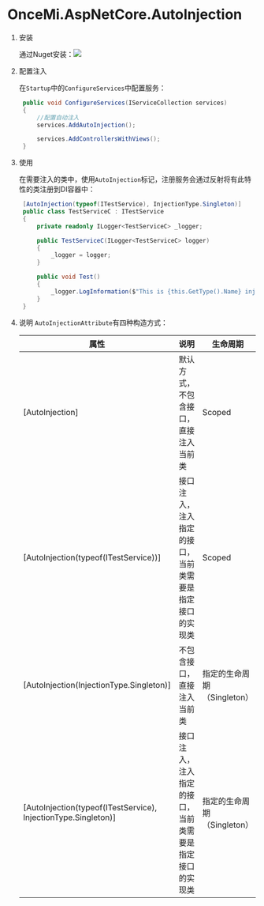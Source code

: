 # OnceMi.AspNetCore.AutoInjection

1. 安装

   通过Nuget安装：[![](https://img.shields.io/nuget/v/OnceMi.AspNetCore.AutoInjection.svg)](https://www.nuget.org/packages/OnceMi.AspNetCore.AutoInjection)

2. 配置注入

   在```Startup```中的```ConfigureServices```中配置服务：

   ```c#
	public void ConfigureServices(IServiceCollection services)
	{
		//配置自动注入
		services.AddAutoInjection();

		services.AddControllersWithViews();
	}
   ```

3. 使用

   在需要注入的类中，使用```AutoInjection```标记，注册服务会通过反射将有此特性的类注册到DI容器中：

   ```c#
	[AutoInjection(typeof(ITestService), InjectionType.Singleton)]
	public class TestServiceC : ITestService
	{
		private readonly ILogger<TestServiceC> _logger;

		public TestServiceC(ILogger<TestServiceC> logger)
		{
			_logger = logger;
		}

		public void Test()
		{
			_logger.LogInformation($"This is {this.GetType().Name} inject by AutoInjection.");
		}
	}
   ```

4. 说明
	```AutoInjectionAttribute```有四种构造方式：

	|  属性 | 说明  | 生命周期  |
	| ------------ | ------------ |------------ |
	| [AutoInjection]  | 默认方式，不包含接口，直接注入当前类  | Scoped |
	| [AutoInjection(typeof(ITestService))]  | 接口注入，注入指定的接口，当前类需要是指定接口的实现类  | Scoped |
	| [AutoInjection(InjectionType.Singleton)]  | 不包含接口，直接注入当前类  | 指定的生命周期（Singleton） |
	| [AutoInjection(typeof(ITestService), InjectionType.Singleton)]  | 接口注入，注入指定的接口，当前类需要是指定接口的实现类  | 指定的生命周期（Singleton） |

   

